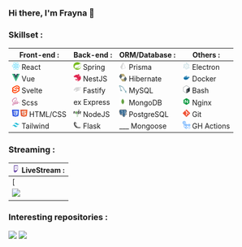 ### Hi there, I'm Frayna 👋

### Skillset :

| Front-end : | Back-end : | ORM/Database : | Others : |
|-----------------------------------------------------------------------------------------|-------------------------------------------------------------------------------------------|---|---|
|<img src="./icons/React.svg" width="15px" height="15px" > React   |<img src="./icons/Spring.svg" width="15px" height="15px" > Spring   |<img src="./icons/Prisma.svg" width="15px" height="15px" > Prisma     |<img src="./icons/Electron.svg" width="15px" height="15px"> Electron |
|<img src="./icons/VueJS.svg" width="15px" height="15px" > Vue     |<img src="./icons/NestJS.svg" width="15px" height="15px" > NestJS   |<img src="./icons/Hibernate.svg" width="15px" height="15px" > Hibernate  |<img src="./icons/docker.svg" width="15px" height="15px"> Docker |
|<img src="./icons/Svelte.svg" width="15px" height="15px"> Svelte					      |<img src="./icons/Fastify.svg" width="15px" height="15px" > Fastify |<img src="./icons/mysql.svg" width="15px" height="15px" > MySQL      |<img src="./icons/Bash.svg" width="15px" height="15px"> Bash |
|<img src="./icons/Sass.svg" width="15px" height="15px" > Scss     |ex Express |<img src="./icons/mongodb.svg" width="15px" height="15px" > MongoDB    |<img src="./icons/nginx.svg" width="15px" height="15px"> Nginx |
|<img src="./icons/HTML_CSS.svg" width="30px" height="15px" > HTML/CSS |<img src="./icons/NodeJS.svg" width="15px" height="15px" > NodeJS   |<img src="./icons/postgresql.svg" width="15px" height="15px" > PostgreSQL |<img src="./icons/Git.svg" width="15px" height="15px"> Git |
|<img src="./icons/Tailwind.svg" width="15px" height="15px" > Tailwind |<img src="./icons/Flask.svg" width="15px" height="15px" > Flask	  |___ Mongoose |<img src="./icons/GHAction.png" width="15px" height="15px"> GH Actions |


<!-- 💻 Nodejs -->
### Streaming :

|<img src="./icons/Twitch.svg" width="15px" height="15px" >  LiveStream : |
|----------------------------------------------------------------------------------------------------------------------------|
| [![![](https://static-cdn.jtvnw.net/previews-ttv/live_user_thefrayna-384x216.jpg)](https://www.twitch.tv/thefrayna)        |
| [![](https://y6eyebw4fsjaif3tv75cs2dgna0sjgog.lambda-url.eu-north-1.on.aws/?streamer=thefrayna)](https://www.twitch.tv/thefrayna) |

### Interesting repositories :

[![](https://github-readme-stats.vercel.app/api/pin/?username=Frayna&repo=StreamOverlayServer&theme=dark)](https://github.com/Frayna/StreamOverlayServer) [![](https://github-readme-stats.vercel.app/api/pin/?username=Frayna&repo=p6-OC&theme=dark&retry=1)](https://frayna.github.io/p6-OC/)

<!--
**Frayna/Frayna** is a ✨ _special_ ✨ repository because its `README.md` (this file) appears on your GitHub profile.

Here are some ideas to get you started:

- 🔭 I’m currently working on ...
- 🌱 I’m currently learning ...
- 👯 I’m looking to collaborate on ...
- 🤔 I’m looking for help with ...
- 💬 Ask me about ...
- 📫 How to reach me: ...
- 😄 Pronouns: ...
- ⚡ Fun fact: ...
-->
